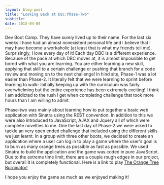 ```yaml
---
layout: blog-post
title: "Looking Back at DBC:Phase-Two"
subtitle:
date: 2015-04-04
---
```

Dev Boot Camp. They have surely lived up to their name. For the last six weeks I have had an almost nonexistent personal life and I believe that I may have become a workaholic (at least that is what my friends tell me). Surprisingly, I love every day of it! Each day DBC is a different experience. Because of the pace at which DBC moves at, it is almost impossible to get bored with what you are learning. You are either learning a new skill, applying that skill to a certain challenge or pushing that branch for a code review and moving on to the next challenge! In hind site, Phase-1 was a lot easier than Phase-2. It literally felt that we were learning to sprint before learning to walk- Initially keeping up with the curriculum was fairly overwhelming but the entire experience has been extremely exciting! I think I am addicted to the rush I get when completing challenge that took more hours than I am willing to admit.

Phase-two was mainly about learning how to put together a basic web application with Sinatra using the REST convention. In addition to this we were also introduced to JavaScript, AJAX and Jquery all of which were complete novelties to me. One the last day of Phase-2 we were asked to tackle an very open ended challenge that included using the different skills we just learnt. In a group with three other boots, we decided to create an application where a user can log in to play a game where the user's goal is to burn as many orange trees as possible as fast as possible. We used Sinatra to build the application and the game was coded in pure JavaScript. Due to the extreme time limit, there are a couple rough edges in our project, but overall it is completely functional. Here is a link to play <a href="https://orange-tree-burninator.herokuapp.com/">The Orange Tree Burninator!</a>

I hope you enjoy the game as much as we enjoyed making it!
